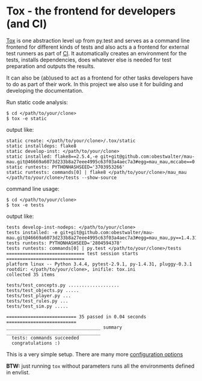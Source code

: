 # Tox - the frontend for developers (and CI)

[Tox](https://pypi.python.org/pypi/tox) is one abstraction level up from py.test and serves as a command line frontend for different kinds of tests and also acts a a frontend for external test runners as part of [CI](https://en.wikipedia.org/wiki/Continuous_integration). It automatically creates an environment for the tests, installs dependencies, does whatever else is needed for test preparation and outputs the results.

 It can also be (ab)used to act as a frontend for other tasks developers have to do as part of their work. In this project we also use it for building and developing the documentation.

Run static code analysis:

    $ cd </path/to/your/clone>
    $ tox -e static

output like: 

    static create: </path/to/your/clone>/.tox/static
    static installdeps: flake8
    static develop-inst: </path/to/your/clone>
    static installed: flake8==2.5.4,-e git+git@github.com:obestwalter/mau-mau.git@46669a6073d233b8a27eee4995c63f03a4aec7a3#egg=mau_mau,mccabe==0.4.0,pep8==1.7.0,pyflakes==1.0.0
    static runtests: PYTHONHASHSEED='3703953266'
    static runtests: commands[0] | flake8 </path/to/your/clone>/mau_mau </path/to/your/clone>/tests --show-source

command line usage:

    $ cd </path/to/your/clone>
    $ tox -e tests
    
output like: 

    tests develop-inst-nodeps: </path/to/your/clone>
    tests installed: -e git+git@github.com:obestwalter/mau-mau.git@46669a6073d233b8a27eee4995c63f03a4aec7a3#egg=mau_mau,py==1.4.31,pytest==2.9.1
    tests runtests: PYTHONHASHSEED='2804594378'
    tests runtests: commands[0] | py.test </path/to/your/clone>/tests
    ============================= test session starts =============================
    platform linux -- Python 3.4.4, pytest-2.9.1, py-1.4.31, pluggy-0.3.1
    rootdir: </path/to/your/clone>, inifile: tox.ini
    collected 35 items 
    
    tests/test_concepts.py ...................
    tests/test_objects.py .....
    tests/test_player.py ...
    tests/test_rules.py ...
    tests/test_sim.py .....
    
    ========================== 35 passed in 0.04 seconds ==========================
    ___________________________________ summary ___________________________________
      tests: commands succeeded
      congratulations :)

This is a very simple setup. There are many more [configuration options](https://tox.readthedocs.org/en/latest/config.html)

**BTW:** just running `tox` without parameters runs all the environments defined in envlist.
